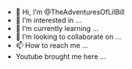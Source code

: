 - 👋 Hi, I’m @TheAdventuresOfLilBill
- 👀 I’m interested in ...
- 🌱 I’m currently learning ...
- 💞️ I’m looking to collaborate on ...
- 📫 How to reach me ...
- Youtube brought me here ...

<!---
TheAdventuresOfLilBill/TheAdventuresOfLilBill is a ✨ special ✨ repository because its `README.md` (this file) appears on your GitHub profile.
You can click the Preview link to take a look at your changes.
--->
